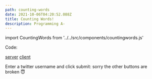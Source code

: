 ```yaml
---
path: counting-words
date: 2021-10-06T04:20:52.088Z
title: Counting Words!
description: Programming A-
---
```



import CountingWords from '../../src/components/countingwords.js'

Code:

[server](https://github.com/davidalexandercurrie/word-counting-server)
[client](https://github.com/davidalexandercurrie/itp-blog/blob/master/src/components/countingwords.js)

Enter a twitter username and click submit: 
sorry the other buttons are broken 😇

<CountingWords />
